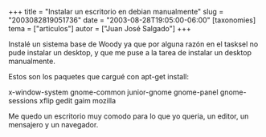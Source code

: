 +++
title = "Instalar un escritorio en debian manualmente"
slug = "2003082819051736"
date = "2003-08-28T19:05:00-06:00"
[taxonomies]
tema = ["articulos"]
autor = ["Juan José Salgado"]
+++

Instalé un sistema base de Woody ya que por alguna razón en el tasksel
no pude instalar un desktop, y que me puse a la tarea de instalar un
desktop manualmente.

Estos son los paquetes que cargué con apt-get install:

<!-- more -->
x-window-system gnome-common junior-gnome gnome-panel gnome-sessions
xflip gedit gaim mozilla

Me quedo un escritorio muy comodo para lo que yo queria, un editor, un
mensajero y un navegador.

